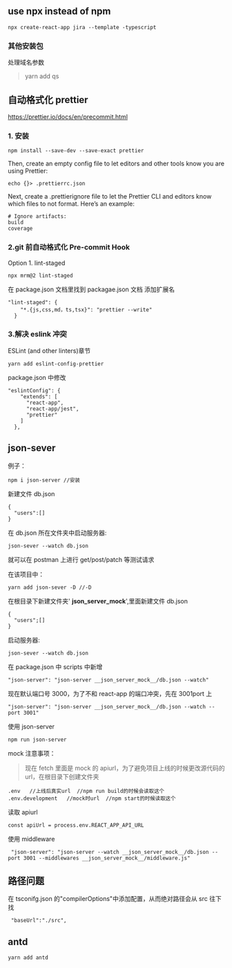 ## use npx instead of npm

```
npx create-react-app jira --template -typescript
```

### 其他安装包

处理域名参数

> yarn add qs

## 自动格式化 prettier

https://prettier.io/docs/en/precommit.html

### 1. 安装

```
npm install --save-dev --save-exact prettier
```

Then, create an empty config file to let editors and other tools know you are using Prettier:

```
echo {}> .prettierrc.json
```

Next, create a .prettierignore file to let the Prettier CLI and editors know which files to not format. Here’s an example:

```
# Ignore artifacts:
build
coverage
```

### 2.git 前自动格式化 Pre-commit Hook

Option 1. lint-staged

```
npx mrm@2 lint-staged
```

在 package.json 文档里找到 packagae.json 文档
添加扩展名

```
"lint-staged": {
    "*.{js,css,md，ts,tsx}": "prettier --write"
  }
```

### 3.解决 eslink 冲突

ESLint (and other linters)章节

```
yarn add eslint-config-prettier
```

package.json 中修改

```
"eslintConfig": {
    "extends": [
      "react-app",
      "react-app/jest",
      "prettier"
    ]
  },
```

## json-sever

例子：

```
npm i json-server //安装
```

新建文件 db.json

```
{
  "users":[]
}
```

在 db.json 所在文件夹中启动服务器:

```
json-sever --watch db.json
```

就可以在 postman 上进行 get/post/patch 等测试请求

在该项目中：

```
yarn add json-sever -D //-D
```

在根目录下新建文件夹' **json_server_mock**',里面新建文件 db.json

```
{
  "users";[]
}
```

启动服务器:

```
json-sever --watch db.json
```

在 package.json 中 scripts 中新增

```
"json-server": "json-server __json_server_mock__/db.json --watch"
```

现在默认端口号 3000，为了不和 react-app 的端口冲突，先在 3001port 上

```
"json-server": "json-server __json_server_mock__/db.json --watch --port 3001"
```

使用 json-server

```
npm run json-server
```

mock 注意事项：

> 现在 fetch 里面是 mock 的 apiurl，为了避免项目上线的时候更改源代码的 url，在根目录下创建文件夹

```
.env   //上线后真实url  //npm run build的时候会读取这个
.env.development   //mock时url  //npm start的时候读取这个
```

读取 apiurl

```
const apiUrl = process.env.REACT_APP_API_URL
```

使用 middleware

```
 "json-server": "json-server --watch __json_server_mock__/db.json --port 3001 --middlewares __json_server_mock__/middleware.js"
```

## 路径问题

在 tsconifg.json 的"compilerOptions"中添加配置，从而绝对路径会从 src 往下找

```
 "baseUrl":"./src",
```

## antd

```
yarn add antd
```
